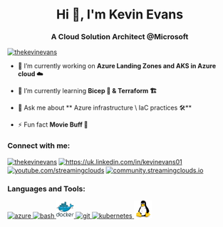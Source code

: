 <h1 align="center">Hi 👋, I'm Kevin Evans</h1>
<h3 align="center">A Cloud Solution Architect @Microsoft</h3>

<p align="left"> <a href="https://twitter.com/thekevinevans" target="blank"><img src="https://img.shields.io/twitter/follow/thekevinevans?logo=twitter&style=for-the-badge" alt="thekevinevans" /></a> </p>

- 🔭 I’m currently working on **Azure Landing Zones and AKS in Azure cloud ☁️**

- 🌱 I’m currently learning **Bicep 💪 & Terraform 🏗️**

- 💬 Ask me about ** Azure infrastructure \ IaC practices 🛠️**

- ⚡ Fun fact **Movie Buff 🎥**

<h3 align="left">Connect with me:</h3>
<p align="left">
<a href="https://twitter.com/thekevinevans" target="blank"><img align="center" src="https://raw.githubusercontent.com/rahuldkjain/github-profile-readme-generator/master/src/images/icons/Social/twitter.svg" alt="thekevinevans" height="30" width="40" /></a>
<a href="https://linkedin.com/in/https://uk.linkedin.com/in/kevinevans01" target="blank"><img align="center" src="https://raw.githubusercontent.com/rahuldkjain/github-profile-readme-generator/master/src/images/icons/Social/linked-in-alt.svg" alt="https://uk.linkedin.com/in/kevinevans01" height="30" width="40" /></a>
<a href="https://www.youtube.com/c/youtube.com/streamingclouds" target="blank"><img align="center" src="https://raw.githubusercontent.com/rahuldkjain/github-profile-readme-generator/master/src/images/icons/Social/youtube.svg" alt="youtube.com/streamingclouds" height="30" width="40" /></a>
<a href="https://discord.gg/community.streamingclouds.io" target="blank"><img align="center" src="https://raw.githubusercontent.com/rahuldkjain/github-profile-readme-generator/master/src/images/icons/Social/discord.svg" alt="community.streamingclouds.io" height="30" width="40" /></a>
</p>

<h3 align="left">Languages and Tools:</h3>
<p align="left"> <a href="https://azure.microsoft.com/en-in/" target="_blank" rel="noreferrer"> <img src="https://www.vectorlogo.zone/logos/microsoft_azure/microsoft_azure-icon.svg" alt="azure" width="40" height="40"/> </a> <a href="https://www.gnu.org/software/bash/" target="_blank" rel="noreferrer"> <img src="https://www.vectorlogo.zone/logos/gnu_bash/gnu_bash-icon.svg" alt="bash" width="40" height="40"/> </a> <a href="https://www.docker.com/" target="_blank" rel="noreferrer"> <img src="https://raw.githubusercontent.com/devicons/devicon/master/icons/docker/docker-original-wordmark.svg" alt="docker" width="40" height="40"/> </a> <a href="https://git-scm.com/" target="_blank" rel="noreferrer"> <img src="https://www.vectorlogo.zone/logos/git-scm/git-scm-icon.svg" alt="git" width="40" height="40"/> </a> <a href="https://kubernetes.io" target="_blank" rel="noreferrer"> <img src="https://www.vectorlogo.zone/logos/kubernetes/kubernetes-icon.svg" alt="kubernetes" width="40" height="40"/> </a> <a href="https://www.linux.org/" target="_blank" rel="noreferrer"> <img src="https://raw.githubusercontent.com/devicons/devicon/master/icons/linux/linux-original.svg" alt="linux" width="40" height="40"/> </a> </p>

